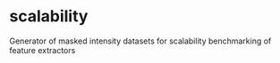 # scalability
Generator of masked intensity datasets for scalability benchmarking of feature extractors 
